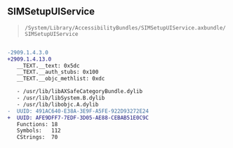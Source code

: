 ## SIMSetupUIService

> `/System/Library/AccessibilityBundles/SIMSetupUIService.axbundle/SIMSetupUIService`

```diff

-2909.1.4.3.0
+2909.1.4.13.0
   __TEXT.__text: 0x5dc
   __TEXT.__auth_stubs: 0x100
   __TEXT.__objc_methlist: 0xdc

   - /usr/lib/libAXSafeCategoryBundle.dylib
   - /usr/lib/libSystem.B.dylib
   - /usr/lib/libobjc.A.dylib
-  UUID: 491AC640-E38A-3E9F-A5FE-922D93272E24
+  UUID: AFE9DFF7-7EDF-3D05-AE88-CEBAB51E0C9C
   Functions: 18
   Symbols:   112
   CStrings:  70

```
